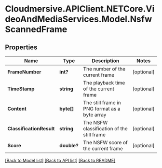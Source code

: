 # Cloudmersive.APIClient.NETCore.VideoAndMediaServices.Model.NsfwScannedFrame
## Properties

Name | Type | Description | Notes
------------ | ------------- | ------------- | -------------
**FrameNumber** | **int?** | The number of the current frame | [optional] 
**TimeStamp** | **string** | The playback time of the current frame | [optional] 
**Content** | **byte[]** | The still frame in PNG format as a byte array | [optional] 
**ClassificationResult** | **string** | The NSFW classification of the still frame | [optional] 
**Score** | **double?** | The NSFW score of the current frame | [optional] 

[[Back to Model list]](../README.md#documentation-for-models) [[Back to API list]](../README.md#documentation-for-api-endpoints) [[Back to README]](../README.md)

